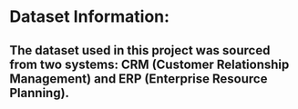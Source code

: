 # Dataset Information: 
  ## The dataset used in this project was sourced from two systems: CRM (Customer Relationship Management) and ERP (Enterprise Resource Planning).

